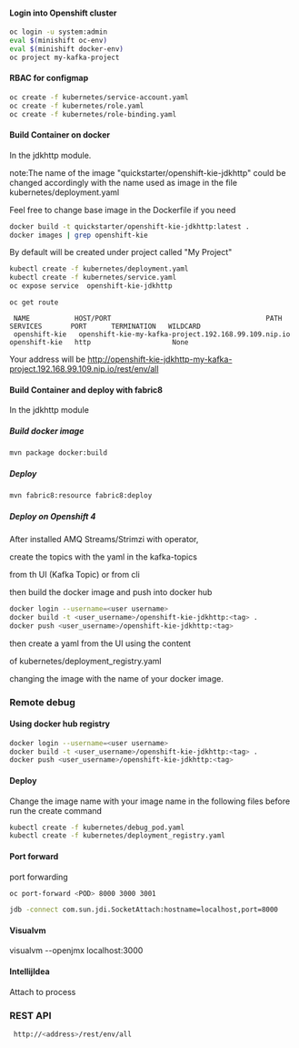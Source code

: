 #### Login into Openshift cluster
```sh
oc login -u system:admin
eval $(minishift oc-env) 
eval $(minishift docker-env)
oc project my-kafka-project
```

#### RBAC for configmap
```sh
oc create -f kubernetes/service-account.yaml
oc create -f kubernetes/role.yaml
oc create -f kubernetes/role-binding.yaml
```

#### Build Container on docker
In the jdkhttp module.

note:The name of the image "quickstarter/openshift-kie-jdkhttp"
could be changed accordingly with the name used as image in the file kubernetes/deployment.yaml

Feel free to change base image in the Dockerfile if you need
```sh
docker build -t quickstarter/openshift-kie-jdkhttp:latest .
docker images | grep openshift-kie
```

By default will be created under project called "My Project"
```sh
kubectl create -f kubernetes/deployment.yaml 
kubectl create -f kubernetes/service.yaml 
oc expose service  openshift-kie-jdkhttp
```

 ```
 oc get route
 
  NAME           HOST/PORT                                      PATH      SERVICES       PORT      TERMINATION   WILDCARD
  openshift-kie   openshift-kie-my-kafka-project.192.168.99.109.nip.io           openshift-kie   http                    None
  ```
  
  Your address will be
  http://openshift-kie-jdkhttp-my-kafka-project.192.168.99.109.nip.io/rest/env/all
  
  
#### Build Container and deploy with fabric8
In the jdkhttp module
##### Build docker image
```sh
mvn package docker:build
```
##### Deploy
```sh
mvn fabric8:resource fabric8:deploy
```  
  
##### Deploy on Openshift 4
After installed AMQ Streams/Strimzi with operator, 

create the topics with the yaml in the kafka-topics

from th UI (Kafka Topic) or from cli

then build the docker image and push into docker hub  
```sh
docker login --username=<user username>
docker build -t <user_username>/openshift-kie-jdkhttp:<tag> .  
docker push <user_username>/openshift-kie-jdkhttp:<tag>
```
then create a yaml from the UI using the content 

of kubernetes/deployment_registry.yaml

changing the image with the name of your docker image.  

### Remote debug    
    
#### Using docker hub registry
```sh
docker login --username=<user username>
docker build -t <user_username>/openshift-kie-jdkhttp:<tag> .  
docker push <user_username>/openshift-kie-jdkhttp:<tag>
```

#### Deploy
Change the image name with your image name in the following files before run the create command 
```sh
kubectl create -f kubernetes/debug_pod.yaml
kubectl create -f kubernetes/deployment_registry.yaml
```


#### Port forward
port forwarding 
```sh
oc port-forward <POD> 8000 3000 3001
```
```sh
jdb -connect com.sun.jdi.SocketAttach:hostname=localhost,port=8000
```

#### Visualvm
visualvm --openjmx localhost:3000

#### IntellijIdea
Attach to process


### REST API
```sh
 http://<address>/rest/env/all
```